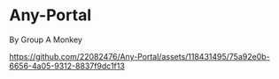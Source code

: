 # Any-Portal

By Group A Monkey

https://github.com/22082476/Any-Portal/assets/118431495/75a92e0b-6656-4a05-9312-8837f9dc1f13
